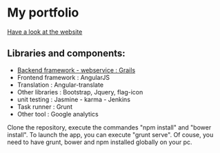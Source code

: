 
  <h1>My portfolio</h1>
  <p><a href="http://www.sofianeo.com">Have a look at the website</a></p>
  <h2>Libraries and components:</h2>
  <ul>
  <li> <a href="https://github.com/sofianeOuafir/cv-admin"> <span>Backend framework - webservice </span> : Grails </a> </li>
  <li> <span>Frontend framework</span> : AngularJS </li>
  <li> <span> Translation </span> : Angular-translate </li> 
  <li> <span> Other libraries </span> : Bootstrap, Jquery, flag-icon </li> 
  <li> <span> unit testing </span> : Jasmine - karma - Jenkins</li>    
  <li> <span> Task runner </span> : Grunt </li> 
  <li> Other tool : Google analytics </li>
  </ul>
   
  <p> Clone the repository, execute the commandes "npm install" and "bower install". To launch the app, you can execute "grunt serve". Of couse, you need to have grunt, bower and npm installed globally on your pc.
  </p>
   
  
  
  
  
  
